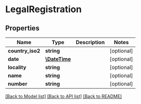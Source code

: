 # LegalRegistration

## Properties
Name | Type | Description | Notes
------------ | ------------- | ------------- | -------------
**country_iso2** | **string** |  | [optional] 
**date** | [**\DateTime**](\DateTime.md) |  | [optional] 
**locality** | **string** |  | [optional] 
**name** | **string** |  | [optional] 
**number** | **string** |  | [optional] 

[[Back to Model list]](../README.md#documentation-for-models) [[Back to API list]](../README.md#documentation-for-api-endpoints) [[Back to README]](../README.md)


